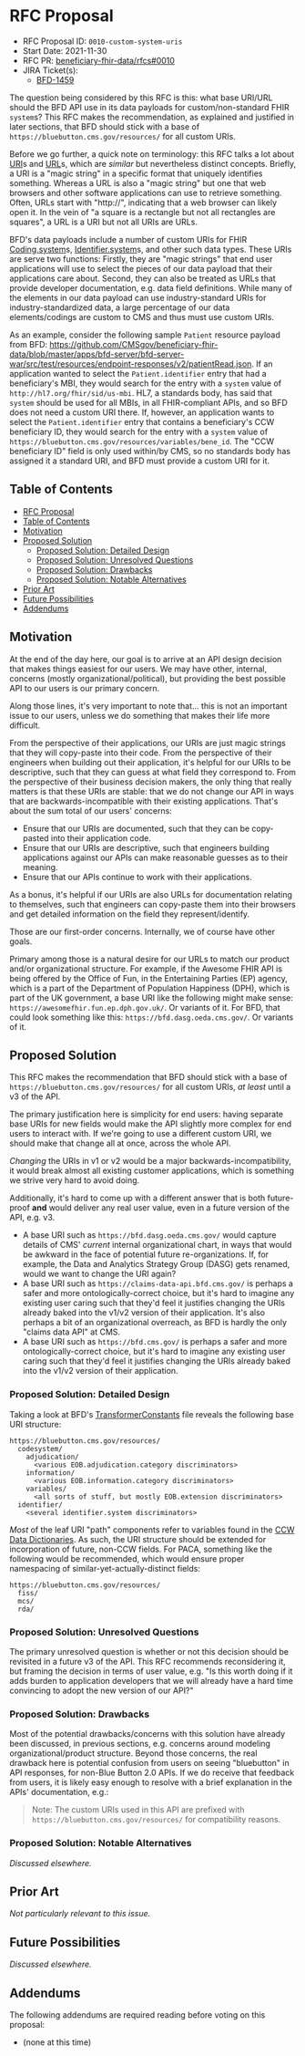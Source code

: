 # RFC Proposal
[RFC Proposal]: #rfc-proposal

* RFC Proposal ID: `0010-custom-system-uris`
* Start Date: 2021-11-30
* RFC PR: [beneficiary-fhir-data/rfcs#0010](https://github.com/CMSgov/beneficiary-fhir-data/pull/888)
* JIRA Ticket(s):
    * [BFD-1459](https://jira.cms.gov/browse/BFD-1459)

<!--
Write a brief summary here: a one paragraph explanation of the feature. Try to structure it like an "elevator pitch": it should provide readers with a high-level understanding of the goals and proposed solution.

Please note: many of the other sections below will not be needed for some proposals;
  don't waste time writing responses that don't deliver real value.
For any such not-needed section, simply write in "N/A".
-->

The question being considered by this RFC is this:
  what base URI/URL should the BFD API use in its data payloads for custom/non-standard FHIR `system`s?
This RFC makes the recommendation,
  as explained and justified in later sections,
  that BFD should stick with a base of
  `https://bluebutton.cms.gov/resources/` for all custom URIs.

Before we go further, a quick note on terminology:
  this RFC talks a lot about
  [URI](https://datatracker.ietf.org/doc/html/rfc3986)s and
  [URL](https://datatracker.ietf.org/doc/html/rfc1738)s,
  which are _similar_ but nevertheless distinct concepts.
Briefly, a URI is a "magic string" in a specific format that uniquely identifies something.
Whereas a URL is also a "magic string" but one that web browsers and other software applications can use to retrieve something.
Often, URLs start with "http://", indicating that a web browser can likely open it.
In the vein of "a square is a rectangle but not all rectangles are squares",
  a URL is a URI but not all URIs are URLs.

BFD's data payloads include a number of custom URIs for FHIR
  [Coding.system](https://www.hl7.org/fhir/datatypes-definitions.html#Coding.system)s,
  [Identifier.system](https://www.hl7.org/fhir/datatypes-definitions.html#Identifier.system)s,
  and other such data types.
These URIs are serve two functions:
Firstly, they are "magic strings" that end user applications will use to select the pieces of our data payload that their applications care about.
Second, they can also be treated as URLs that provide developer documentation, e.g. data field definitions.
While many of the elements in our data payload can use industry-standard URIs for industry-standardized data,
  a large percentage of our data elements/codings are custom to CMS and thus must use custom URIs.

As an example, consider the following sample `Patient` resource payload from BFD:
  <https://github.com/CMSgov/beneficiary-fhir-data/blob/master/apps/bfd-server/bfd-server-war/src/test/resources/endpoint-responses/v2/patientRead.json>.
If an application wanted to select the `Patient.identifier` entry that had a beneficiary's MBI,
  they would search for the entry with a `system` value of `http://hl7.org/fhir/sid/us-mbi`.
HL7, a standards body, has said that `system` should be used for all MBIs,
  in all FHIR-compliant APIs, and so BFD does not need a custom URI there.
If, however, an application wants to select the `Patient.identifier` entry that contains a beneficiary's CCW beneficiary ID,
  they would search for the entry with a `system` value of `https://bluebutton.cms.gov/resources/variables/bene_id`.
The "CCW beneficiary ID" field is only used within/by CMS,
  so no standards body has assigned it a standard URI,
  and BFD must provide a custom URI for it.


## Table of Contents
[Table of Contents]: #table-of-contents

* [RFC Proposal](#rfc-proposal)
* [Table of Contents](#table-of-contents)
* [Motivation](#motivation)
* [Proposed Solution](#proposed-solution)
    * [Proposed Solution: Detailed Design](#proposed-solution-detailed-design)
    * [Proposed Solution: Unresolved Questions](#proposed-solution-unresolved-questions)
    * [Proposed Solution: Drawbacks](#proposed-solution-drawbacks)
    * [Proposed Solution: Notable Alternatives](#proposed-solution-notable-alternatives)
* [Prior Art](#prior-art)
* [Future Possibilities](#future-possibilities)
* [Addendums](#addendums)


## Motivation
[Motivation]: #motivation

<!--
Why are we doing this?
What use cases does it support?
What is the expected outcome?
Why is now the appropriate time to address this?
-->

At the end of the day here,
  our goal is to arrive at an API design decision that makes things easiest for our users.
We may have other, internal, concerns (mostly organizational/political),
  but providing the best possible API to our users is our primary concern.

Along those lines, it's very important to note that...
  this is not an important issue to our users,
  unless we do something that makes their life more difficult.

From the perspective of their applications,
  our URIs are just magic strings that they will copy-paste into their code.
From the perspective of their engineers when building out their application,
  it's helpful for our URIs to be descriptive,
  such that they can guess at what field they correspond to.
From the perspective of their business decision makers,
  the only thing that really matters is that these URIs are stable:
  that we do not change our API in ways that are backwards-incompatible with their existing applications.
That's about the sum total of our users' concerns:

* Ensure that our URIs are documented,
    such that they can be copy-pasted into their application code.
* Ensure that our URIs are descriptive,
    such that engineers building applications against our APIs can make reasonable guesses as to their meaning.
* Ensure that our APIs continue to work with their applications.

As a bonus, it's helpful if our URIs are also URLs for documentation relating to themselves,
  such that engineers can copy-paste them into their browsers and get detailed information on the field they represent/identify.

Those are our first-order concerns.
Internally, we of course have other goals.

Primary among those is a natural desire for our URLs to match our product and/or organizational structure.
For example, if the Awesome FHIR API is being offered by the Office of Fun,
  in the Entertaining Parties (EP) agency,
  which is a part of the Department of Population Happiness (DPH),
  which is part of the UK government,
  a base URI like the following might make sense:
  `https://awesomefhir.fun.ep.dph.gov.uk/`.
Or variants of it.
For BFD, that could look something like this:
  `https://bfd.dasg.oeda.cms.gov/`.
Or variants of it.


## Proposed Solution
[Proposed Solution]: #proposed-solution

<!--
Explain the proposal as if it was already implemented and shipped, and you were just explaining it to another developer or user.
That generally means:

* Introducing new named concepts.
* Identifying and address each of the various audiences who might (or should) care about this proposal.
  Explaining the solution using concepts and terms relevant to eaach of them.
  Explaining how they should _think_ about the solution; detailing the impact as concretely as possible.
  Possible audiences might include:
    * Internal team: engineers, operators, product management, business owners.
    * External users: engineers, operators, product management, business owners, end users.
* Explaining the feature largely in terms of examples.
    * Screencasts are often a good idea.
        * On Mac OS X, you can use the built-in Quicktime Player or the built-in Mac OS X Mojave (and up) feature.
    * Diagrams are often a good idea.
        * Keep it simple! Use something like <http://asciiflow.com/>.
* As part of implementing this proposal, will any documentation updates be needed, e.g. changelogs, Confluence pages, etc.?
  If so, draft them now! Include the draft as a subsection or addendum.
-->

This RFC makes the recommendation that BFD should stick with a base of
  `https://bluebutton.cms.gov/resources/` for all custom URIs,
  _at least_ until a v3 of the API.

The primary justification here is simplicity for end users:
  having separate base URIs for new fields would make the API slightly more complex for end users to interact with.
If we're going to use a different custom URI, we should make that change all at once, across the whole API.

_Changing_ the URIs in v1 or v2 would be a major backwards-incompatibility,
  it would break almost all existing customer applications,
  which is something we strive very hard to avoid doing.

Additionally, it's hard to come up with a different answer that is both future-proof **and** would deliver any real user value,
  even in a future version of the API, e.g. v3.
* A base URI such as `https://bfd.dasg.oeda.cms.gov/` would capture details of CMS' _current_ internal organizational chart,
    in ways that would be awkward in the face of potential future re-organizations.
  If, for example, the Data and Analytics Strategy Group (DASG) gets renamed,
    would we want to change the URI again?
* A base URI such as `https://claims-data-api.bfd.cms.gov/` is perhaps a safer and more ontologically-correct choice,
    but it's hard to imagine any existing user caring such that they'd feel it justifies changing
    the URIs already baked into the v1/v2 version of their application.
  It's also perhaps a bit of an organizational overreach,
    as BFD is hardly the only "claims data API" at CMS.
* A base URI such as `https://bfd.cms.gov/` is perhaps a safer and more ontologically-correct choice,
    but it's hard to imagine any existing user caring such that they'd feel it justifies changing
    the URIs already baked into the v1/v2 version of their application.


### Proposed Solution: Detailed Design
[Proposed Solution: Detailed Design]: #proposed-solution-detailed-design

<!--
This is the technical portion of the RFC. Explain the design in sufficient detail that:

* Its interaction with other features is clear.
* It is reasonably clear how the feature would be implemented.
* Corner cases are dissected by example.

The section should return to the examples given in the previous section, and explain more fully how the detailed proposal makes those examples work.
-->

Taking a look at BFD's
  [TransformerConstants](https://github.com/CMSgov/beneficiary-fhir-data/blob/master/apps/bfd-server/bfd-server-war/src/main/java/gov/cms/bfd/server/war/commons/TransformerConstants.java)
  file reveals the following base URI structure:

```
https://bluebutton.cms.gov/resources/
  codesystem/
    adjudication/
      <various EOB.adjudication.category discriminators>
    information/
      <various EOB.information.category discriminators>
    variables/
      <all sorts of stuff, but mostly EOB.extension discriminators>
  identifier/
    <several identifier.system discriminators>
```

_Most_ of the leaf URI "path" components refer to variables found in the
  [CCW Data Dictionaries](https://www2.ccwdata.org/web/guest/data-dictionaries).
As such, the URI structure should be extended for incorporation of future, non-CCW fields.
For PACA, something like the following would be recommended,
  which would ensure proper namespacing of similar-yet-actually-distinct fields:

```
https://bluebutton.cms.gov/resources/
  fiss/
  mcs/
  rda/
```


### Proposed Solution: Unresolved Questions
[Proposed Solution: Unresolved Questions]: #proposed-solution-unresolved-questions

<!--
Collect a list of action items to be resolved or officially deferred before this RFC is submitted for final comment, including:

* What parts of the design do you expect to resolve through the RFC process before this gets merged?
* What parts of the design do you expect to resolve through the implementation of this feature before stabilization?
* What related issues do you consider out of scope for this RFC that could be addressed in the future independently of the solution that comes out of this RFC?
-->

The primary unresolved question is whether or not this decision should be revisited in a future v3 of the API.
This RFC recommends reconsidering it, but framing the decision in terms of user value,
  e.g. "Is this worth doing if it adds burden to application developers that we will already have a hard time convincing to adopt the new version of our API?"


### Proposed Solution: Drawbacks
[Proposed Solution: Drawbacks]: #proposed-solution-drawbacks

<!--
Why should we *not* do this?
-->

Most of the potential drawbacks/concerns with this solution have already been discussed,
  in previous sections, e.g. concerns around modeling organizational/product structure.
Beyond those concerns,
  the real drawback here is potential confusion from users on seeing "bluebutton" in API responses,
  for non-Blue Button 2.0 APIs.
If we do receive that feedback from users,
  it is likely easy enough to resolve with a brief explanation in the APIs' documentation, e.g.:

> Note: The custom URIs used in this API are prefixed with
>   `https://bluebutton.cms.gov/resources/` for compatibility reasons.


### Proposed Solution: Notable Alternatives
[Proposed Solution: Notable Alternatives]: #proposed-solution-notable-alternatives

<!--
* Why is this design the best in the space of possible designs?
* What other designs have been considered and what is the rationale for not choosing them?
* What is the impact of not doing this?
-->

_Discussed elsewhere._


## Prior Art
[Prior Art]: #prior-art

<!--
Discuss prior art, both the good and the bad, in relation to this proposal.
A few examples of what this can include are:

* For feature proposals:
  Does this feature exist in other similar-ish APIs and what experience have their community had?
* For architecture proposals:
  Is this architecture used by other CMS or fedgov systems and what experience have they had?
* For process proposals:
  Is this process used by other CMS or fedgov programs and what experience have they had?
* For other teams:
  What lessons can we learn from what other communities have done here?
* Papers and other references:
  Are there any published papers or great posts that discuss this?
  If you have some relevant papers to refer to, this can serve as a more detailed theoretical background.

This section is intended to encourage you as an author to think about the lessons from other languages, provide readers of your RFC with a fuller picture.
If there is no prior art, that is fine - your ideas are interesting to us whether they are brand new or if it is an adaptation from other languages.

Note that while precedent set by other programs is some motivation, it does not on its own motivate an RFC.
Please also take into consideration that we (and the government in general) sometimes intentionally diverge from common "best practices".
-->

_Not particularly relevant to this issue._


## Future Possibilities
[Future Possibilities]: #future-possibilities

<!--
Think about what the natural extension and evolution of your proposal would be and how it would affect the language and project as a whole in a holistic way.
Try to use this section as a tool to more fully consider all possible interactions with the project and language in your proposal.
Also consider how the this all fits into the roadmap for the project and of the relevant sub-team.

This is also a good place to "dump ideas", if they are out of scope for the RFC you are writing but otherwise related.

If you have tried and cannot think of any future possibilities, you may simply state that you cannot think of anything.

Note that having something written down in the future-possibilities section is not a reason to accept the current or a future RFC;
  such notes should be in the section on motivation or rationale in this or subsequent RFCs.
The section merely provides additional information.
-->

_Discussed elsewhere._


## Addendums
[Addendums]: #addendums

The following addendums are required reading before voting on this proposal:

* (none at this time)
